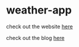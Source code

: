 # weather-app

check out the website [here](https://ronald-luo.github.io/weather-app/)

check out the blog [here](https://www.ronald-luo.com/100-websites/)
